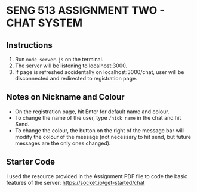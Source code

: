 # SENG 513 ASSIGNMENT TWO - CHAT SYSTEM

## Instructions
1. Run `node server.js` on the terminal.
2. The server will be listening to localhost:3000.
3. If page is refreshed accidentally on localhost:3000/chat, user will be disconnected and redirected to registration page.

## Notes on Nickname and Colour
- On the registration page, hit Enter for default name and colour.
- To change the name of the user, type `/nick name` in the chat and hit Send.
- To change the colour, the button on the right of the message bar will modify the colour of the message (not necessary to hit send, but future messages are the only ones changed).

## Starter Code
I used the resource provided in the Assignment PDF file to code the basic features of the server: https://socket.io/get-started/chat

